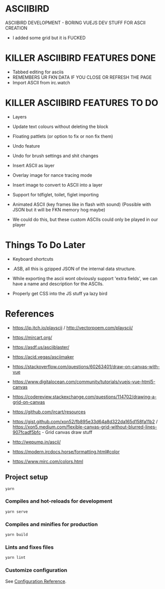# ASCIIBIRD

ASCIIBIRD DEVELOPMENT - BORING VUEJS DEV STUFF FOR ASCII CREATION

* I added some grid but it is FUCKED

# KILLER ASCIIBIRD FEATURES DONE

* Tabbed editing for asciis
* REMEMBERS UR FKN DATA IF YOU CLOSE OR REFRESH THE PAGE
* Import ASCII from irc.watch

# KILLER ASCIIBIRD FEATURES TO DO

* Layers
* Update text colours without deleting the block
* Floating pattlets (or option to fix or non fix them)
* Undo feature
* Undo for brush settings and shit changes
* Insert ASCII as layer
* Overlay image for nance tracing mode
* Insert image to convert to ASCII into a layer
* Support for tdfiglet, toilet, figlet importing

* Animated ASCII (key frames like in flash with sound) (Possible with JSON but it will be FKN memory hog maybe)
 * We could do this, but these custom ASCIIs could only be played in our player

# Things To Do Later

* Keyboard shortcuts
* .ASB, all this is gzipped JSON of the internal data structure.
* While exporting the ascii wont obviously support 'extra fields', we can have a name and description for the ASCIIs.

* Properly get CSS into the JS stuff ya lazy bird

# References

* https://jp.itch.io/playscii / http://vectorpoem.com/playscii/
* https://mircart.org/
* https://asdf.us/asciiblaster/
* https://acid.vegas/asciimaker
* https://stackoverflow.com/questions/60263401/draw-on-canvas-with-vue
* https://www.digitalocean.com/community/tutorials/vuejs-vue-html5-canvas
* https://codereview.stackexchange.com/questions/114702/drawing-a-grid-on-canvas
* https://github.com/ircart/resources

* https://gist.github.com/xon52/fb895e33d64a8d322da165d158fa11b2 / https://xon5.medium.com/flexible-canvas-grid-without-blurred-lines-907fcadf5bfc - Grid canvas draw stuff
* http://wepump.in/ascii/

* https://modern.ircdocs.horse/formatting.html#color
* https://www.mirc.com/colors.html

## Project setup
```
yarn
```

### Compiles and hot-reloads for development
```
yarn serve
```

### Compiles and minifies for production
```
yarn build
```

### Lints and fixes files
```
yarn lint
```

### Customize configuration
See [Configuration Reference](https://cli.vuejs.org/config/).
